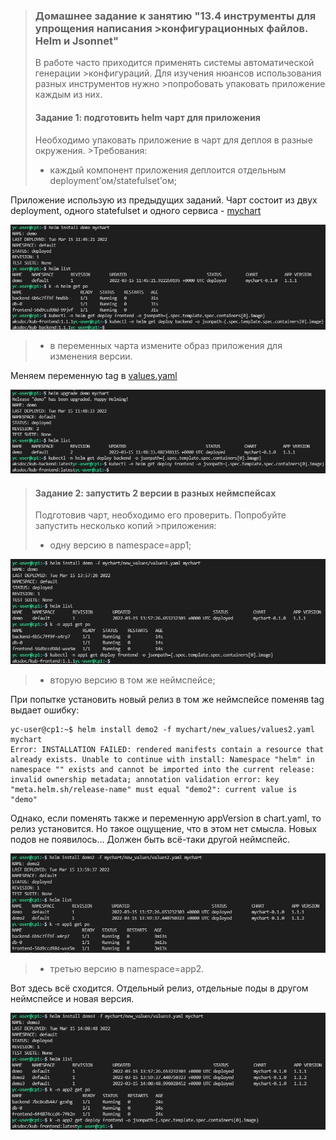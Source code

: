 >### Домашнее задание к занятию "13.4 инструменты для упрощения написания >конфигурационных файлов. Helm и Jsonnet"
>В работе часто приходится применять системы автоматической генерации >конфигураций. Для изучения нюансов использования разных инструментов нужно >попробовать упаковать приложение каждым из них.
>
>#### Задание 1: подготовить helm чарт для приложения
>Необходимо упаковать приложение в чарт для деплоя в разные окружения. >Требования:
>* каждый компонент приложения деплоится отдельным deployment’ом/statefulset’ом;

Приложение использую из предыдущих заданий. Чарт состоит из двух deployment, одного statefulset и одного сервиса - [mychart](https://github.com/alex-k-7/devops-netology/tree/main/homeworks/13-kubernetes-config/13.4-kubernetes-config-helm/mychart)

![inst](install.jpg)

>* в переменных чарта измените образ приложения для изменения версии.

Меняем переменную tag в [values.yaml](https://github.com/alex-k-7/devops-netology/blob/main/homeworks/13-kubernetes-config/13.4-kubernetes-config-helm/mychart/values.yaml)

![up](upgrade.jpg)

>#### Задание 2: запустить 2 версии в разных неймспейсах
>Подготовив чарт, необходимо его проверить. Попробуйте запустить несколько копий >приложения:
>* одну версию в namespace=app1;

![app1](app1.jpg)

>* вторую версию в том же неймспейсе;

При попытке установить новый релиз в том же неймспейсе поменяв tag выдает ошибку:
```
yc-user@cp1:~$ helm install demo2 -f mychart/new_values/values2.yaml mychart
Error: INSTALLATION FAILED: rendered manifests contain a resource that already exists. Unable to continue with install: Namespace "helm" in namespace "" exists and cannot be imported into the current release: invalid ownership metadata; annotation validation error: key "meta.helm.sh/release-name" must equal "demo2": current value is "demo"
```
Однако, если поменять также и переменную appVersion в chart.yaml, то релиз установится. Но такое ощущение, что в этом нет смысла. Новых подов не появилось... Должен быть всё-таки другой неймспейс.

![app1_2](app1_2.jpg)

>* третью версию в namespace=app2.

Вот здесь всё сходится. Отдельный релиз, отдельные поды в другом неймспейсе и новая версия.

![app2](app2.jpg)

